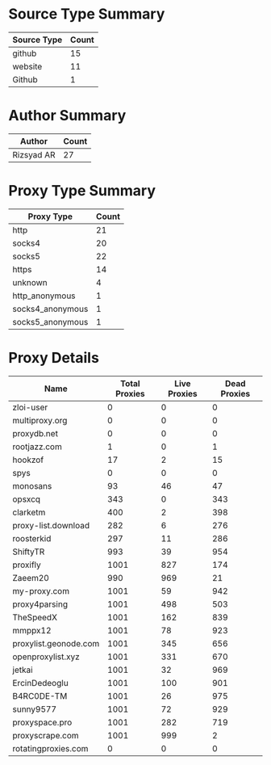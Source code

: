 # Source Type Summary

| Source Type | Count |
|-------------|-------|
| github | 15 |
| website | 11 |
| Github | 1 |


# Author Summary

| Author | Count |
|--------|-------|
| Rizsyad AR | 27 |


# Proxy Type Summary

| Proxy Type | Count |
|------------|-------|
| http | 21 |
| socks4 | 20 |
| socks5 | 22 |
| https | 14 |
| unknown | 4 |
| http_anonymous | 1 |
| socks4_anonymous | 1 |
| socks5_anonymous | 1 |


# Proxy Details

| Name | Total Proxies | Live Proxies | Dead Proxies |
|------|---------------|--------------|---------------|
| zloi-user | 0 | 0 | 0 |
| multiproxy.org | 0 | 0 | 0 |
| proxydb.net | 0 | 0 | 0 |
| rootjazz.com | 1 | 0 | 1 |
| hookzof | 17 | 2 | 15 |
| spys | 0 | 0 | 0 |
| monosans | 93 | 46 | 47 |
| opsxcq | 343 | 0 | 343 |
| clarketm | 400 | 2 | 398 |
| proxy-list.download | 282 | 6 | 276 |
| roosterkid | 297 | 11 | 286 |
| ShiftyTR | 993 | 39 | 954 |
| proxifly | 1001 | 827 | 174 |
| Zaeem20 | 990 | 969 | 21 |
| my-proxy.com | 1001 | 59 | 942 |
| proxy4parsing | 1001 | 498 | 503 |
| TheSpeedX | 1001 | 162 | 839 |
| mmppx12 | 1001 | 78 | 923 |
| proxylist.geonode.com | 1001 | 345 | 656 |
| openproxylist.xyz | 1001 | 331 | 670 |
| jetkai | 1001 | 32 | 969 |
| ErcinDedeoglu | 1001 | 100 | 901 |
| B4RC0DE-TM | 1001 | 26 | 975 |
| sunny9577 | 1001 | 72 | 929 |
| proxyspace.pro | 1001 | 282 | 719 |
| proxyscrape.com | 1001 | 999 | 2 |
| rotatingproxies.com | 0 | 0 | 0 |
